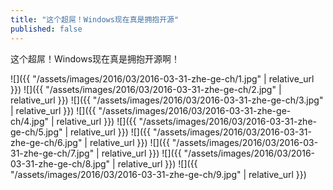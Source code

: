 ```yaml
---
title: "这个超屌！Windows现在真是拥抱开源"
published: false
---
```

这个超屌！Windows现在真是拥抱开源啊！



![]({{ "/assets/images/2016/03/2016-03-31-zhe-ge-ch/1.jpg" | relative_url }})
![]({{ "/assets/images/2016/03/2016-03-31-zhe-ge-ch/2.jpg" | relative_url }})
![]({{ "/assets/images/2016/03/2016-03-31-zhe-ge-ch/3.jpg" | relative_url }})
![]({{ "/assets/images/2016/03/2016-03-31-zhe-ge-ch/4.jpg" | relative_url }})
![]({{ "/assets/images/2016/03/2016-03-31-zhe-ge-ch/5.jpg" | relative_url }})
![]({{ "/assets/images/2016/03/2016-03-31-zhe-ge-ch/6.jpg" | relative_url }})
![]({{ "/assets/images/2016/03/2016-03-31-zhe-ge-ch/7.jpg" | relative_url }})
![]({{ "/assets/images/2016/03/2016-03-31-zhe-ge-ch/8.jpg" | relative_url }})
![]({{ "/assets/images/2016/03/2016-03-31-zhe-ge-ch/9.jpg" | relative_url }})
